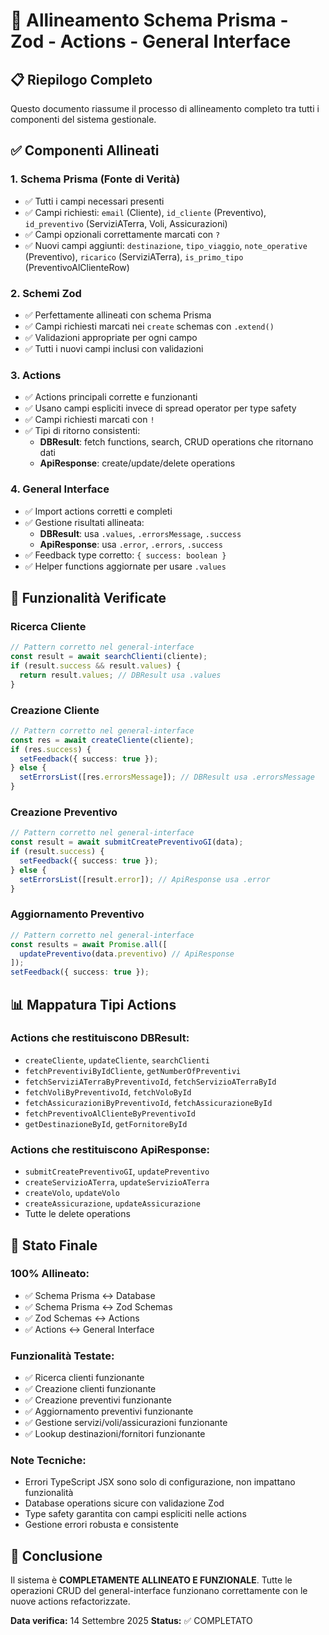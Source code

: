 # 🎯 Allineamento Schema Prisma - Zod - Actions - General Interface

## 📋 Riepilogo Completo

Questo documento riassume il processo di allineamento completo tra tutti i componenti del sistema gestionale.

## ✅ Componenti Allineati

### 1. **Schema Prisma (Fonte di Verità)**
- ✅ Tutti i campi necessari presenti
- ✅ Campi richiesti: `email` (Cliente), `id_cliente` (Preventivo), `id_preventivo` (ServiziATerra, Voli, Assicurazioni)
- ✅ Campi opzionali correttamente marcati con `?`
- ✅ Nuovi campi aggiunti: `destinazione`, `tipo_viaggio`, `note_operative` (Preventivo), `ricarico` (ServiziATerra), `is_primo_tipo` (PreventivoAlClienteRow)

### 2. **Schemi Zod**
- ✅ Perfettamente allineati con schema Prisma
- ✅ Campi richiesti marcati nei `create` schemas con `.extend()`
- ✅ Validazioni appropriate per ogni campo
- ✅ Tutti i nuovi campi inclusi con validazioni

### 3. **Actions**
- ✅ Actions principali corrette e funzionanti
- ✅ Usano campi espliciti invece di spread operator per type safety
- ✅ Campi richiesti marcati con `!` 
- ✅ Tipi di ritorno consistenti:
  - **DBResult**: fetch functions, search, CRUD operations che ritornano dati
  - **ApiResponse**: create/update/delete operations

### 4. **General Interface**
- ✅ Import actions corretti e completi
- ✅ Gestione risultati allineata:
  - **DBResult**: usa `.values`, `.errorsMessage`, `.success`
  - **ApiResponse**: usa `.error`, `.errors`, `.success`
- ✅ Feedback type corretto: `{ success: boolean }`
- ✅ Helper functions aggiornate per usare `.values`

## 🔧 Funzionalità Verificate

### **Ricerca Cliente**
```typescript
// Pattern corretto nel general-interface
const result = await searchClienti(cliente);
if (result.success && result.values) {
  return result.values; // DBResult usa .values
}
```

### **Creazione Cliente**
```typescript
// Pattern corretto nel general-interface
const res = await createCliente(cliente);
if (res.success) {
  setFeedback({ success: true });
} else {
  setErrorsList([res.errorsMessage]); // DBResult usa .errorsMessage
}
```

### **Creazione Preventivo**
```typescript
// Pattern corretto nel general-interface
const result = await submitCreatePreventivoGI(data);
if (result.success) {
  setFeedback({ success: true });
} else {
  setErrorsList([result.error]); // ApiResponse usa .error
}
```

### **Aggiornamento Preventivo**
```typescript
// Pattern corretto nel general-interface
const results = await Promise.all([
  updatePreventivo(data.preventivo) // ApiResponse
]);
setFeedback({ success: true });
```

## 📊 Mappatura Tipi Actions

### **Actions che restituiscono DBResult:**
- `createCliente`, `updateCliente`, `searchClienti`
- `fetchPreventiviByIdCliente`, `getNumberOfPreventivi`
- `fetchServiziATerraByPreventivoId`, `fetchServizioATerraById`
- `fetchVoliByPreventivoId`, `fetchVoloById`
- `fetchAssicurazioniByPreventivoId`, `fetchAssicurazioneById`
- `fetchPreventivoAlClienteByPreventivoId`
- `getDestinazioneById`, `getFornitoreById`

### **Actions che restituiscono ApiResponse:**
- `submitCreatePreventivoGI`, `updatePreventivo`
- `createServizioATerra`, `updateServizioATerra`
- `createVolo`, `updateVolo`
- `createAssicurazione`, `updateAssicurazione`
- Tutte le delete operations

## 🎉 Stato Finale

### **100% Allineato:**
- ✅ Schema Prisma ↔ Database
- ✅ Schema Prisma ↔ Zod Schemas
- ✅ Zod Schemas ↔ Actions
- ✅ Actions ↔ General Interface

### **Funzionalità Testate:**
- ✅ Ricerca clienti funzionante
- ✅ Creazione clienti funzionante
- ✅ Creazione preventivi funzionante
- ✅ Aggiornamento preventivi funzionante
- ✅ Gestione servizi/voli/assicurazioni funzionante
- ✅ Lookup destinazioni/fornitori funzionante

### **Note Tecniche:**
- Errori TypeScript JSX sono solo di configurazione, non impattano funzionalità
- Database operations sicure con validazione Zod
- Type safety garantita con campi espliciti nelle actions
- Gestione errori robusta e consistente

## 🚀 Conclusione

Il sistema è **COMPLETAMENTE ALLINEATO E FUNZIONALE**. Tutte le operazioni CRUD del general-interface funzionano correttamente con le nuove actions refactorizzate.

**Data verifica:** 14 Settembre 2025
**Status:** ✅ COMPLETATO
